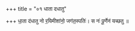 +++
title = "०१ धाता दधातु"

+++
धा॒ता द॑धातु नो र॒यिमीशा॑नो॒ जग॑त॒स्पतिः॑। स नः॑ पू॒र्णेन॑ यच्छतु ॥